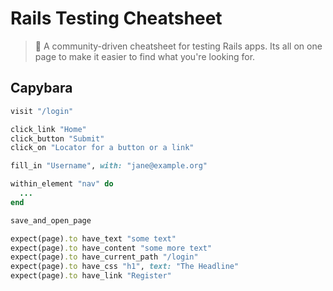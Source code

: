 # Rails Testing Cheatsheet

> 🚌 A community-driven cheatsheet for testing Rails apps. Its all on one page to make it easier to find what you're looking for.

## Capybara

```ruby
visit "/login"

click_link "Home"
click_button "Submit"
click_on "Locator for a button or a link"

fill_in "Username", with: "jane@example.org"

within_element "nav" do
  ...
end

save_and_open_page

expect(page).to have_text "some text"
expect(page).to have_content "some more text"
expect(page).to have_current_path "/login"
expect(page).to have_css "h1", text: "The Headline"
expect(page).to have_link "Register"
```
